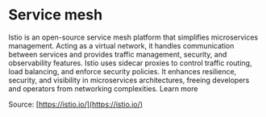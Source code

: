 # Service mesh
Istio is an open-source service mesh platform that simplifies microservices management. Acting as a virtual network, it handles communication between services and provides traffic management, security, and observability features. Istio uses sidecar proxies to control traffic routing, load balancing, and enforce security policies. It enhances resilience, security, and visibility in microservices architectures, freeing developers and operators from networking complexities. Learn more


Source: [https://istio.io/](https://istio.io/)
